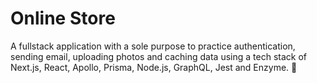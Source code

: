 # Online Store

A fullstack application with a sole purpose to practice authentication, sending email, uploading photos and caching data using a tech stack of Next.js, React, Apollo, Prisma, Node.js, GraphQL, Jest and Enzyme. 🧠
